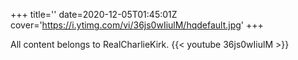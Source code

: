 +++
title=''
date=2020-12-05T01:45:01Z
cover='https://i.ytimg.com/vi/36js0wIiulM/hqdefault.jpg'
+++

All content belongs to RealCharlieKirk.
{{< youtube 36js0wIiulM >}}
